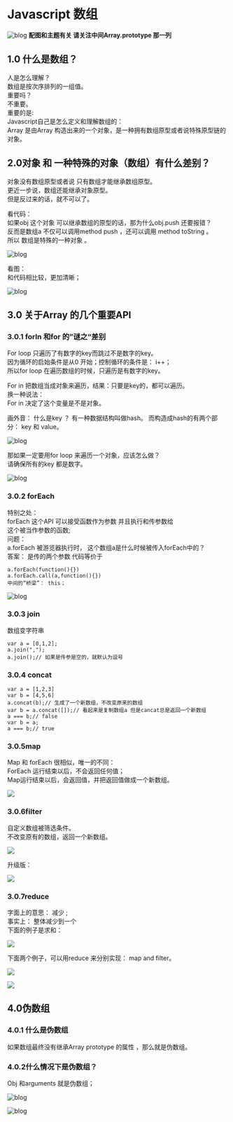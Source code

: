 # Javascript 数组
![blog](Array1.jpg)
**配图和主题有关 请关注中间Array.prototype 那一列** 



## 1.0  什么是数组？
人是怎么理解？<br>
数组是按次序排列的一组值。 <br>
重要吗？<br>
不重要。 <br>
重要的是:<br>
Javascript自己是怎么定义和理解数组的：<br>
Array 是由Array 构造出来的一个对象，是一种拥有数组原型或者说特殊原型链的对象。


## 2.0对象 和 一种特殊的对象（数组）有什么差别？
对象没有数组原型或者说 只有数组才能继承数组原型。<br>
更近一步说，数组还能继承对象原型。<br>
但是反过来的话，就不可以了。<br>

看代码：<br>
如果obj 这个对象 可以继承数组的原型的话，那为什么obj.push 还要报错？<br>
反而是数组a 不仅可以调用method push ，还可以调用 method toString 。 <br>
所以 数组是特殊的一种对象 。<br>
 
![blog](Array2.jpg)

看图：<br>
和代码相比较，更加清晰；<br>

![blog](Array3.png)

## 3.0 关于Array 的几个重要API  
### 3.0.1 forIn 和for 的”谜之“差别

For loop 只遍历了有数字的key而跳过不是数字的key。<br>
因为循环的启始条件是从0 开始；控制循环的条件是： i++；<br>
所以for loop 在遍历数组的时候，只遍历是有数字的key。<br>

For  in 把数组当成对象来遍历，结果：只要是key的，都可以遍历。<br>
换一种说法：<br>
For in 决定了这个变量是不是对象。<br>

画外音： 什么是key ？ 有一种数据结构叫做hash。 而构造成hash的有两个部分： key 和 value。  <br>

![blog](Array4.jpg)

那如果一定要用for loop 来遍历一个对象，应该怎么做？<br>
请确保所有的key 都是数字。<br>

![blog](Array5.jpg)

### 3.0.2 forEach  
特别之处： <br>
forEach 这个API  可以接受函数作为参数 并且执行和传参数给<br>
这个被当作参数的函数;<br>
问题：<br>
 a.forEach 被游览器执行时， 这个数组a是什么时候被传入forEach中的？<br>
答案： 是传的两个参数  代码等价于 <br>
```
a.forEach(function(){})
a.forEach.call(a,function(){}) 
中间的“桥梁”： this；
```


![blog](Array6.jpg)

### 3.0.3 join 
数组变字符串 <br>

```
var a = [0,1,2];
a.join(",");
a.join();// 如果是传参是空的，就默认为逗号
```


### 3.0.4 concat 

```
var a = [1,2,3]
var b = [4,5,6]
a.concat(b);// 生成了一个新数组，不改变原来的数组
var b = a.concat([]);// 看起来是复制数组a 但是cancat总是返回一个新数组
a === b;// false 
var b = a;
a === b;// true 
```

### 3.0.5map
 Map 和 forEach 很相似，唯一的不同：<br>
ForEach 运行结束以后，不会返回任何值；<br>
Map运行结束以后，会返回值，并把返回值做成一个新数组。<br>

![](Array9.jpg)


### 3.0.6filter 
自定义数组被筛选条件。<br>
不改变原有的数组，返回一个新数组。<br>

![](Array10.jpg)

升级版：<br>

![](Array9.jpg)

### 3.0.7reduce
字面上的意思： 减少 ;<br>
事实上： 整体减少到一个<br>
下面的例子是求和：

![](Array11.jpg)

下面两个例子，可以用reduce 来分别实现： map and filter。

![](Array12.jpg)



![](Array13.jpg)






## 4.0伪数组 
### 4.0.1 什么是伪数组 
如果数组最终没有继承Array prototype 的属性 ，那么就是伪数组。<br>

### 4.0.2什么情况下是伪数组？
Obj 和arguments 就是伪数组；<br>

![blog](Array7.jpg)


![blog](Array8.jpg)



